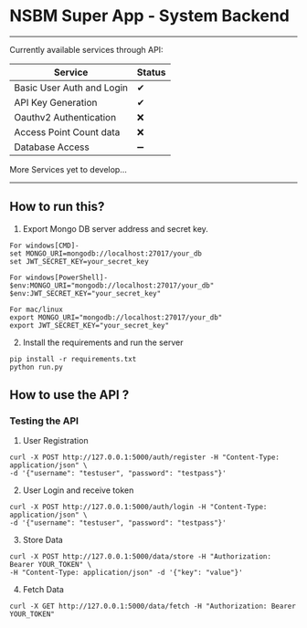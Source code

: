 # NSBM Super App - System Backend

---
Currently available services through API:

| Service                     | Status  |
|-----------------------------|---------|
| Basic User Auth and Login   | ✔       |
| API Key Generation          | ✔       |
| Oauthv2 Authentication      | ❌      |
| Access Point Count data     | ❌      |
| Database Access             | ➖       |

More Services yet to develop...

---

## How to run this?
1. Export Mongo DB server address and secret key.
```
For windows[CMD]-
set MONGO_URI=mongodb://localhost:27017/your_db
set JWT_SECRET_KEY=your_secret_key

For windows[PowerShell]-
$env:MONGO_URI="mongodb://localhost:27017/your_db"
$env:JWT_SECRET_KEY="your_secret_key"

For mac/linux
export MONGO_URI="mongodb://localhost:27017/your_db"
export JWT_SECRET_KEY="your_secret_key"
```
2. Install the requirements and run the server
```
pip install -r requirements.txt
python run.py
```


## How to use the API ?

### Testing the API

1. User Registration
```
curl -X POST http://127.0.0.1:5000/auth/register -H "Content-Type: application/json" \
-d '{"username": "testuser", "password": "testpass"}'
```

2. User Login and receive token
```
curl -X POST http://127.0.0.1:5000/auth/login -H "Content-Type: application/json" \
-d '{"username": "testuser", "password": "testpass"}'
```

3. Store Data
```
curl -X POST http://127.0.0.1:5000/data/store -H "Authorization: Bearer YOUR_TOKEN" \
-H "Content-Type: application/json" -d '{"key": "value"}'
```

4. Fetch Data
```
curl -X GET http://127.0.0.1:5000/data/fetch -H "Authorization: Bearer YOUR_TOKEN"
```
